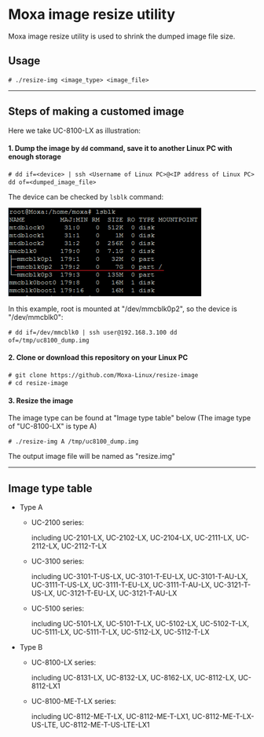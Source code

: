 # Moxa image resize utility

Moxa image resize utility is used to shrink the dumped image file size.

## Usage

```
# ./resize-img <image_type> <image_file>
```

---

## Steps of making a customed image

Here we take UC-8100-LX as illustration:

#### 1. Dump the image by `dd` command, save it to another Linux PC with enough storage
```
# dd if=<device> | ssh <Username of Linux PC>@<IP address of Linux PC> dd of=<dumped_image_file>
```

The device can be checked by `lsblk` command:

![lsblk](/lsblk.PNG)

In this example, root is mounted at "/dev/mmcblk0p2", so the device is "/dev/mmcblk0":

```
# dd if=/dev/mmcblk0 | ssh user@192.168.3.100 dd of=/tmp/uc8100_dump.img
```

#### 2. Clone or download this repository on your Linux PC
```
# git clone https://github.com/Moxa-Linux/resize-image
# cd resize-image
```

#### 3. Resize the image

The image type can be found at "Image type table" below (The image type of "UC-8100-LX" is type A)

```
# ./resize-img A /tmp/uc8100_dump.img
```

The output image file will be named as "resize.img"

---

## Image type table

* Type A
	* UC-2100 series:

		including UC-2101-LX, UC-2102-LX, UC-2104-LX, UC-2111-LX, UC-2112-LX, UC-2112-T-LX
	* UC-3100 series:

		including UC-3101-T-US-LX, UC-3101-T-EU-LX, UC-3101-T-AU-LX, UC-3111-T-US-LX, UC-3111-T-EU-LX, UC-3111-T-AU-LX, UC-3121-T-US-LX, UC-3121-T-EU-LX, UC-3121-T-AU-LX
	* UC-5100 series:

		including UC-5101-LX, UC-5101-T-LX, UC-5102-LX, UC-5102-T-LX, UC-5111-LX, UC-5111-T-LX, UC-5112-LX, UC-5112-T-LX
* Type B
	* UC-8100-LX series:

		including UC-8131-LX, UC-8132-LX, UC-8162-LX, UC-8112-LX, UC-8112-LX1
	* UC-8100-ME-T-LX series:

		including UC-8112-ME-T-LX, UC-8112-ME-T-LX1, UC-8112-ME-T-LX-US-LTE, UC-8112-ME-T-US-LTE-LX1
